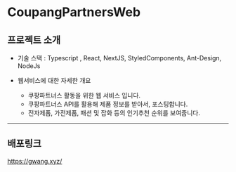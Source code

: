 # CoupangPartnersWeb

## 프로젝트 소개

-   기술 스택 : Typescript , React, NextJS, StyledComponents, Ant-Design, NodeJs  

-   웹서비스에 대한 자세한 개요
    - 쿠팡파트너스 활동을 위한 웹 서비스 입니다.
    - 쿠팡파트너스 API를 활용해 제품 정보를 받아서, 포스팅합니다.
    - 전자제품, 가전제품, 패션 및 잡화 등의 인기추천 순위를 보여줍니다.

<hr>

## 배포링크

https://gwang.xyz/
